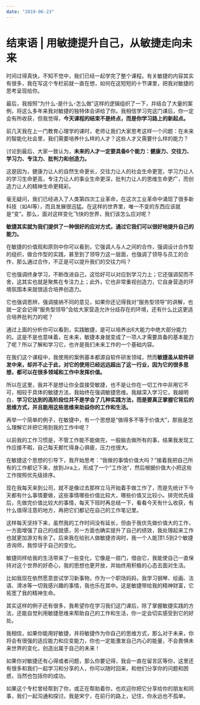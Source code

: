 ```yaml
---
date: "2019-06-23"
---  
```

      
# 结束语 | 用敏捷提升自己，从敏捷走向未来
时间过得真快，不知不觉中，我们已经一起学完了整个课程。有关敏捷的内容其实有很多，我在写这个专栏前就一直在想，如何在这短短的十节课里，把我对敏捷的思考呈现给你。

最后，我按照“为什么-是什么-怎么做”这样的逻辑组织了一下，并结合了大量的案例，将这么多年来我对敏捷的独特体会讲给了你。我相信学习完这门课后，你一定会有所收获，但我觉得，**今天课程的结束不是终点，而是你学习路上的新起点。**

前几天我在上一门教育心理学的课时，老师让我们大家思考这样一个问题：在未来的智能化社会里，我们需要培养什么样的人才？这些人才又需要什么样的能力？

讨论到最后，大家一致认为，**未来的人才一定要具备6个能力：健康力、交往力、学习力、专注力、批判力和创造力。**

这是因为，健康力让人的自然生命更长，交往力让人的社会生命更宽，学习力让人的学习生命更高，专注力让人的事业生命更深，批判力让人的思维生命更广，而创造力让人的精神生命更精彩。

毫无疑问，我们已经进入了人类第四次工业革命，在这次工业革命中涌现了很多新科技（如AI等），而且发展很迅猛。在这样的世界里，唯一不变的东西应该就是“变”。那么，面对这样变化飞快的世界，我们该怎么应对呢？

**敏捷其实就为我们提供了一种很好的应对方式，通过它我们可以很好地提升自己的能力。**

<!-- [[[read_end]]] -->

在敏捷的价值观和原则中你可以看到，它强调人与人之间的合作，强调设计合作型的组织，做合作型的实践，甚至到了领导力这一层面，也强调了领导与员工的合作，那么通过合作，不正是可以提升我们的交往力吗？

它也强调终身学习，不断改进自己，这恰好可以对应到学习力上；它还强调契而不舍，这其实也就是聚焦在专注力上；此外，它也非常重视创造力，它自身营造的环境氛围本来就很适合培养创造力。

它也强调思辨，强调接纳不同的意见，如果你还记得我对“服务型领导”的讲解，也就一定会记得“服务型领导”会给大家营造允许分歧存在的环境，还有什么比这更适合培养批判力的呢？

通过上面的分析你可以看到，实践敏捷，是可以培养出6大能力中绝大部分能力的。这是不是也意味着，在未来，敏捷本身就变成了一项人才需要具备的基本能力了呢？所以了解和学习它，也许是我们未来工作的一个基础内容。

在我们这个课程中，我使用的案例基本都源自软件研发领域，然而**敏捷虽从软件研发中来，却并不止于此，对它的使用已经远远超出了这一行业，因为它的很多思想，都可以在很多领域和工作中发挥价值。**

所以在这里，我并不是想让你全盘接受敏捷，也不是让你在一切工作中非用它不可，相较于具体的敏捷方法，我始终在强调敏捷思维。我越深入学习它，我越明白，**学习它达到的高阶段位并不是学会了几种实践方法，而是要真正掌握它背后的思维方式，并且能用这些思维来助益你的工作和生活。**

再举一个简单的例子，在敏捷中，有一个思想是“做得多不等于价值大”，那我是怎么理解它并把它用到我的工作中呢？

以前我的工作习惯是，不管工作能不能做完，一股脑去做所有的事，结果我发现工作应接不暇，自己每天都忙得身心俱疲，压力也很大。

在敏捷这个思想的引导下，我开始思考：“我做的事情价值大吗？”接着我把自己所有的工作都记下来，放到Jira上，形成了一个“工作池”，然后根据价值大小把这些工作按照优先级排序。

现在我每天来到公司，就不是像过去那样立马开始着手做工作了，而是先统计下今天都有什么事情要做，这些事情哪些价值比较大，哪些价值又比较小。排完优先级后，先做完价值比较大的事情，每天下班时再总结一下，看看今天有什么收获，有什么值得注意的地方，再把它们都记在自己的工作笔记里。

这样每天坚持下来，虽然我的工作时间没有延长，但由于我优先做价值大的工作，一方面增强了自己的成就感，另一方面也确实提升了自己的绩效，我处理起来工作也就更加游刃有余了。后来我在给别人做敏捷咨询时，我一个人能顶1.5到2个敏捷咨询师，我惊讶于自己的变化。

敏捷同样给我的生活带来了一些变化，它像是一扇门，借由它，我能使自己一直保持对这个世界的好奇心，我的思想也更开放，并始终用积极的心态去面对生活。

比如我现在依然愿意尝试学习新事物，作为一个职场妈妈，我学习钢琴、绘画、法语、滑冰等一切我感兴趣的事情，我也乐在其中。这是敏捷带给我的精神财富，它拓宽了我的精神生命。

其实这样的例子还有很多，我希望你在学习我们这门课后，除了掌握敏捷实践的方法，还能自觉利用敏捷思维来帮助自己的工作和生活，你一定会切实感受到它的好处。

我相信，如果你能用好敏捷，并将敏捷作为你自己的思维方式，那么对于未来，你将会有很强的适应能力和应变能力，你也一定能激发自己内心的能量，不会畏惧未来世界的变化，创造出属于自己的未来！

如果你对敏捷还有心得或者问题，那么你要记得，我会一直在留言区等你，这里还有很多和我们一起学习和分享的人，你可以随时回来，和他们分享你的问题和困惑，当然也包括你的成功。

如果这个专栏曾经帮到了你，或正在帮助着你，也欢迎你把它分享给你的朋友和同事，我们一起沟通和探讨。我是宋宁，在前行的路上，记住，你永远也不孤单。